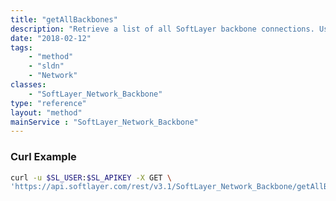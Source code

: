 ```yaml
---
title: "getAllBackbones"
description: "Retrieve a list of all SoftLayer backbone connections. Use this method if you need all backbones or don't know the id number of a specific backbone. "
date: "2018-02-12"
tags:
    - "method"
    - "sldn"
    - "Network"
classes:
    - "SoftLayer_Network_Backbone"
type: "reference"
layout: "method"
mainService : "SoftLayer_Network_Backbone"
---
```


### Curl Example
```bash
curl -u $SL_USER:$SL_APIKEY -X GET \
'https://api.softlayer.com/rest/v3.1/SoftLayer_Network_Backbone/getAllBackbones'
```
